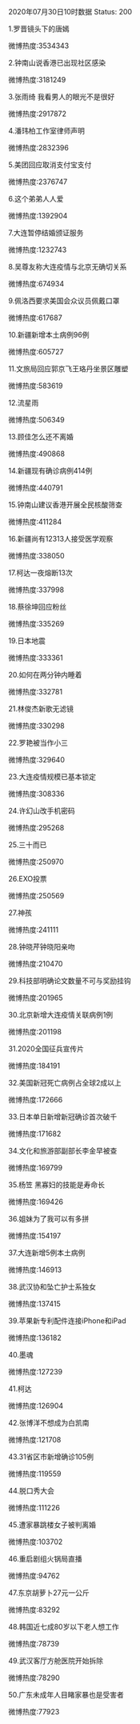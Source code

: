 2020年07月30日10时数据
Status: 200

1.罗晋镜头下的唐嫣

微博热度:3534343

2.钟南山说香港已出现社区感染

微博热度:3181249

3.张雨绮 我看男人的眼光不是很好

微博热度:2917872

4.潘玮柏工作室律师声明

微博热度:2832396

5.美团回应取消支付宝支付

微博热度:2376747

6.这个弟弟人人爱

微博热度:1392904

7.大连暂停结婚颁证服务

微博热度:1232743

8.吴尊友称大连疫情与北京无确切关系

微博热度:674934

9.佩洛西要求美国会众议员佩戴口罩

微博热度:617687

10.新疆新增本土病例96例

微博热度:605727

11.文旅局回应郭京飞王珞丹坐景区雕塑

微博热度:583619

12.流星雨

微博热度:506349

13.顾佳怎么还不离婚

微博热度:490868

14.新疆现有确诊病例414例

微博热度:440791

15.钟南山建议香港开展全民核酸筛查

微博热度:411284

16.新疆尚有12313人接受医学观察

微博热度:338050

17.柯达一夜熔断13次

微博热度:337998

18.蔡徐坤回应粉丝

微博热度:335269

19.日本地震

微博热度:333361

20.如何在两分钟内睡着

微博热度:332781

21.林俊杰新歌无滤镜

微博热度:330298

22.罗艳被当作小三

微博热度:329640

23.大连疫情规模已基本锁定

微博热度:308336

24.许幻山改手机密码

微博热度:295268

25.三十而已

微博热度:250970

26.EXO投票

微博热度:250569

27.神孩

微博热度:241111

28.钟晓芹钟晓阳亲吻

微博热度:210470

29.科技部明确论文数量不可与奖励挂钩

微博热度:201965

30.北京新增大连疫情关联病例1例

微博热度:201198

31.2020全国征兵宣传片

微博热度:184191

32.美国新冠死亡病例占全球2成以上

微博热度:172666

33.日本单日新增新冠确诊首次破千

微博热度:171682

34.文化和旅游部副部长李金早被查

微博热度:169799

35.杨笠 黑寡妇的技能是寿命长

微博热度:169426

36.姐妹为了我可以有多拼

微博热度:154197

37.大连新增5例本土病例

微博热度:146913

38.武汉协和坠亡护士系独女

微博热度:137415

39.苹果新专利配件连接iPhone和iPad

微博热度:136182

40.墨魂

微博热度:127239

41.柯达

微博热度:126904

42.张博洋不想成为白凯南

微博热度:121708

43.31省区市新增确诊105例

微博热度:119559

44.脱口秀大会

微博热度:111226

45.遭家暴跳楼女子被判离婚

微博热度:103702

46.重启剧组火锅局直播

微博热度:94762

47.东京胡萝卜27元一公斤

微博热度:83292

48.韩国近七成80岁以下老人想工作

微博热度:78739

49.武汉客厅方舱医院开始拆除

微博热度:78290

50.广东未成年人目睹家暴也是受害者

微博热度:77923

